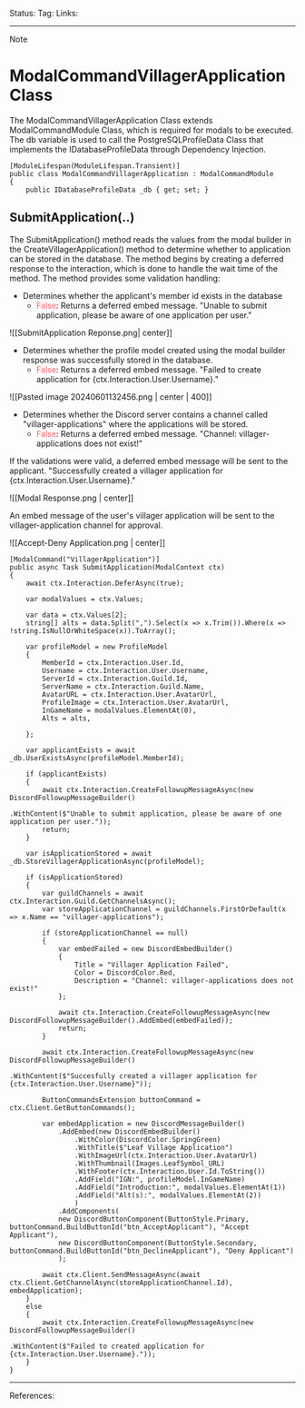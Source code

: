 Status: 
Tag:
Links:

---
> [!note] 
>  # ModalCommandVillagerApplication Class

The ModalCommandVillagerApplication Class extends ModalCommandModule Class, which is required for modals to be executed. The db variable is used to call the PostgreSQLProfileData Class that implements the IDatabaseProfileData through Dependency Injection.

``` run-csharp
[ModuleLifespan(ModuleLifespan.Transient)]
public class ModalCommandVillagerApplication : ModalCommandModule
{
	public IDatabaseProfileData _db { get; set; }

```

## SubmitApplication(..)

The SubmitApplication() method reads the values from the modal builder in the CreateVillagerApplication() method to determine whether to application can be stored in the database. The method begins by creating a deferred response to the interaction, which is done to handle the wait time of the method. The method provides some validation handling:

- Determines whether the applicant's member id exists in the database
	- <span style="color:rgb(255, 97, 97)">False</span>: Returns a deferred embed message. "Unable to submit application, please be aware of one application per user."

![[SubmitApplication Reponse.png| center]]

- Determines whether the profile model created using the modal builder response was successfully stored in the database.
	- <span style="color:rgb(255, 97, 97)">False</span>: Returns a deferred embed message. "Failed to create application for {ctx.Interaction.User.Username}."

![[Pasted image 20240601132456.png | center | 400]]

- Determines whether the Discord server contains a channel called "villager-applications" where the applications will be stored.
	- <span style="color:rgb(255, 97, 97)">False</span>: Returns a deferred embed message. "Channel: villager-applications does not exist!"

If the validations were valid, a deferred embed message will be sent to the applicant. "Successfully created a villager application for {ctx.Interaction.User.Username}."

![[Modal Response.png | center]]


An embed message of the user's villager application will be sent to the villager-application channel for approval.

![[Accept-Deny Application.png | center]]

``` run-csharp
[ModalCommand("VillagerApplication")]
public async Task SubmitApplication(ModalContext ctx)
{
	await ctx.Interaction.DeferAsync(true);

	var modalValues = ctx.Values;

	var data = ctx.Values[2];
	string[] alts = data.Split(",").Select(x => x.Trim()).Where(x => !string.IsNullOrWhiteSpace(x)).ToArray();

	var profileModel = new ProfileModel
	{
		MemberId = ctx.Interaction.User.Id,
		Username = ctx.Interaction.User.Username,
		ServerId = ctx.Interaction.Guild.Id,
		ServerName = ctx.Interaction.Guild.Name,
		AvatarURL = ctx.Interaction.User.AvatarUrl,
		ProfileImage = ctx.Interaction.User.AvatarUrl,
		InGameName = modalValues.ElementAt(0),
		Alts = alts,
		
	};

	var applicantExists = await _db.UserExistsAsync(profileModel.MemberId);

	if (applicantExists)
	{
		await ctx.Interaction.CreateFollowupMessageAsync(new DiscordFollowupMessageBuilder()
															.WithContent($"Unable to submit application, please be aware of one application per user."));
		return;
	}

	var isApplicationStored = await _db.StoreVillagerApplicationAsync(profileModel);

	if (isApplicationStored)
	{
		var guildChannels = await ctx.Interaction.Guild.GetChannelsAsync();
		var storeApplicationChannel = guildChannels.FirstOrDefault(x => x.Name == "villager-applications");

		if (storeApplicationChannel == null)
		{
			var embedFailed = new DiscordEmbedBuilder()
			{
				Title = "Villager Application Failed",
				Color = DiscordColor.Red,
				Description = "Channel: villager-applications does not exist!"
			};

			await ctx.Interaction.CreateFollowupMessageAsync(new DiscordFollowupMessageBuilder().AddEmbed(embedFailed));
			return;
		}

		await ctx.Interaction.CreateFollowupMessageAsync(new DiscordFollowupMessageBuilder()
															.WithContent($"Succesfully created a villager application for {ctx.Interaction.User.Username}"));

		ButtonCommandsExtension buttonCommand = ctx.Client.GetButtonCommands();

		var embedApplication = new DiscordMessageBuilder()
			.AddEmbed(new DiscordEmbedBuilder()
				.WithColor(DiscordColor.SpringGreen)
				.WithTitle($"Leaf Village Application")
				.WithImageUrl(ctx.Interaction.User.AvatarUrl)
				.WithThumbnail(Images.LeafSymbol_URL)
				.WithFooter(ctx.Interaction.User.Id.ToString())
				.AddField("IGN:", profileModel.InGameName)
				.AddField("Introduction:", modalValues.ElementAt(1))
				.AddField("Alt(s):", modalValues.ElementAt(2))
				)
			.AddComponents(
			new DiscordButtonComponent(ButtonStyle.Primary, buttonCommand.BuildButtonId("btn_AcceptApplicant"), "Accept Applicant"),
			new DiscordButtonComponent(ButtonStyle.Secondary, buttonCommand.BuildButtonId("btn_DeclineApplicant"), "Deny Applicant")
			);

		await ctx.Client.SendMessageAsync(await ctx.Client.GetChannelAsync(storeApplicationChannel.Id), embedApplication);
	}
	else
	{
		await ctx.Interaction.CreateFollowupMessageAsync(new DiscordFollowupMessageBuilder()
															.WithContent($"Failed to created application for {ctx.Interaction.User.Username}."));
	}
}
```

---
References:






















